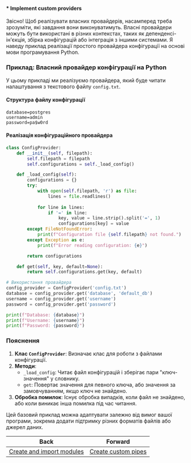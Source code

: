 #### * Implement custom providers

Звісно! Щоб реалізувати власних провайдерів, насамперед треба зрозуміти, які завдання вони виконуватимуть. Власні провайдери можуть бути використані в різних контекстах, таких як депенденсі-ін'єкція, збірка конфігурацій або інтеграція з іншими системами. Я наведу приклад реалізації простого провайдера конфігурації на основі мови програмування Python.

### Приклад: Власний провайдер конфігурації на Python

У цьому прикладі ми реалізуємо провайдера, який буде читати налаштування з текстового файлу `config.txt`.

#### Структура файлу конфігурації
```
database=postgres
username=admin
password=pa$w0rd
```

#### Реалізація конфігураційного провайдера

```python
class ConfigProvider:
    def __init__(self, filepath):
        self.filepath = filepath
        self.configurations = self._load_config()

    def _load_config(self):
        configurations = {}
        try:
            with open(self.filepath, 'r') as file:
                lines = file.readlines()
            
            for line in lines:
                if '=' in line:
                    key, value = line.strip().split('=', 1)
                    configurations[key] = value
        except FileNotFoundError:
            print(f"Configuration file {self.filepath} not found.")
        except Exception as e:
            print(f"Error reading configuration: {e}")

        return configurations

    def get(self, key, default=None):
        return self.configurations.get(key, default)

# Використання провайдера
config_provider = ConfigProvider('config.txt')
database = config_provider.get('database', 'default_db')
username = config_provider.get('username')
password = config_provider.get('password')

print(f"Database: {database}")
print(f"Username: {username}")
print(f"Password: {password}")
```

### Пояснення

1. **Клас `ConfigProvider`**: Визначає клас для роботи з файлами конфігурації. 
2. **Методи**:
   - `_load_config`: Читає файл конфігурацій і зберігає пари "ключ-значення" у словнику.
   - `get`: Повертає значення для певного ключа, або значення за замовчуванням, якщо ключ не знайдено.
3. **Обробка помилок**: Існує обробка випадків, коли файл не знайдено, або коли виникає інша помилка під час читання.

Цей базовий приклад можна адаптувати залежно від вимог вашої програми, зокрема додати підтримку різних форматів файлів або джерел даних.

| Back | Forward |
|---|---|
| [Create and import modules](/ua/middle/nestjs/create-and-import-modules.md)  | [Create custom pipes](/ua/middle/nestjs/create-custom-pipelines.md) |